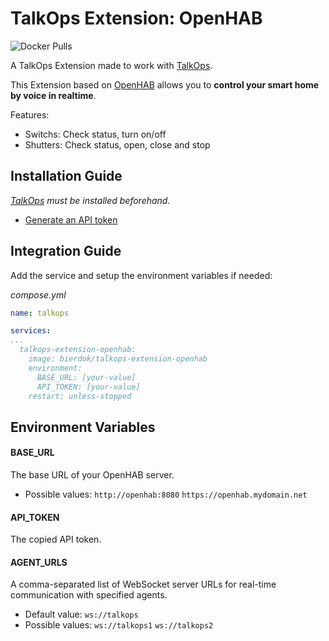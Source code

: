 # TalkOps Extension: OpenHAB
![Docker Pulls](https://img.shields.io/docker/pulls/bierdok/talkops-extension-openhab)

A TalkOps Extension made to work with [TalkOps](https://link.talkops.app/talkops).

This Extension based on [OpenHAB](https://www.openhab.org/) allows you to **control your smart home by voice in realtime**.

Features:
* Switchs: Check status, turn on/off
* Shutters: Check status, open, close and stop

## Installation Guide

_[TalkOps](https://link.talkops.app/install-talkops) must be installed beforehand._

* [Generate an API token](https://www.openhab.org/docs/configuration/apitokens.html#generate-an-api-token)

## Integration Guide

Add the service and setup the environment variables if needed:

_compose.yml_
``` yml
name: talkops

services:
...
  talkops-extension-openhab:
    image: bierdok/talkops-extension-openhab
    environment:
      BASE_URL: [your-value]
      API_TOKEN: [your-value]
    restart: unless-stopped


```

## Environment Variables

#### BASE_URL

The base URL of your OpenHAB server.
* Possible values: `http://openhab:8080` `https://openhab.mydomain.net`

#### API_TOKEN

The copied API token.

#### AGENT_URLS

A comma-separated list of WebSocket server URLs for real-time communication with specified agents.
* Default value: `ws://talkops`
* Possible values: `ws://talkops1` `ws://talkops2`
